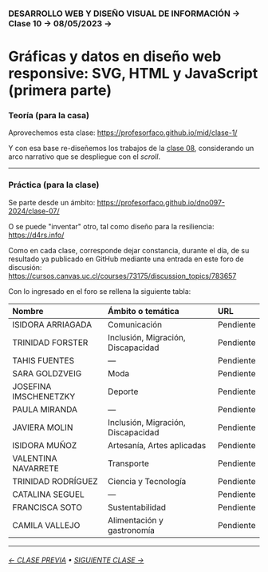 ### DESARROLLO WEB Y DISEÑO VISUAL DE INFORMACIÓN → Clase 10 → 08/05/2023 → 


# Gráficas y datos en diseño web responsive: SVG, HTML y JavaScript (primera parte)

### Teoría (para la casa)

Aprovechemos esta clase: https://profesorfaco.github.io/mid/clase-1/

Y con esa base re-diseñemos los trabajos de la [clase 08](https://github.com/profesorfaco/dno097-2024/tree/main/clase-08), considerando un arco narrativo que se despliegue con el *scroll*. 

- - - - - - - - - - - - - - 

### Práctica (para la clase)

Se parte desde un ámbito: https://profesorfaco.github.io/dno097-2024/clase-07/

O se puede "inventar" otro, tal como diseño para la resiliencia: https://d4rs.info/

Como en cada clase, corresponde dejar constancia, durante el día, de su resultado ya publicado en GitHub mediante una entrada en este foro de discusión: https://cursos.canvas.uc.cl/courses/73175/discussion_topics/783657

Con lo ingresado en el foro se rellena la siguiente tabla:

| Nombre | Ámbito o temática | URL           |
|:-------|:-------------------|:-------------|
| ISIDORA ARRIAGADA	| Comunicación | Pendiente |
| TRINIDAD FORSTER | Inclusión, Migración, Discapacidad	 | Pendiente |
| TAHIS FUENTES | — | Pendiente | 
| SARA GOLDZVEIG | Moda | Pendiente |
| JOSEFINA IMSCHENETZKY | Deporte | Pendiente | 
| PAULA MIRANDA | — | Pendiente | 
| JAVIERA MOLIN | Inclusión, Migración, Discapacidad	 | Pendiente | 		
| ISIDORA MUÑOZ	 | Artesanía, Artes aplicadas | Pendiente | 
| VALENTINA NAVARRETE | Transporte | Pendiente | 
| TRINIDAD RODRÍGUEZ | Ciencia y Tecnología | Pendiente | 
| CATALINA SEGUEL | — | Pendiente | 
| FRANCISCA SOTO | Sustentabilidad | Pendiente | 
| CAMILA VALLEJO | Alimentación y gastronomía | Pendiente | 

- - - - - - - 

###### [← CLASE PREVIA](https://github.com/profesorfaco/dno097-2024/tree/main/clase-08) • [SIGUIENTE CLASE →](https://github.com/profesorfaco/dno097-2024/tree/main/clase-11)
